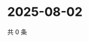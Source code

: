# 2025-08-02

共 0 条

<!-- BEGIN ZHIHUVIDEO -->
<!-- 最后更新时间 Sat Aug 02 2025 05:11:34 GMT+0800 (China Standard Time) -->

<!-- END ZHIHUVIDEO -->
